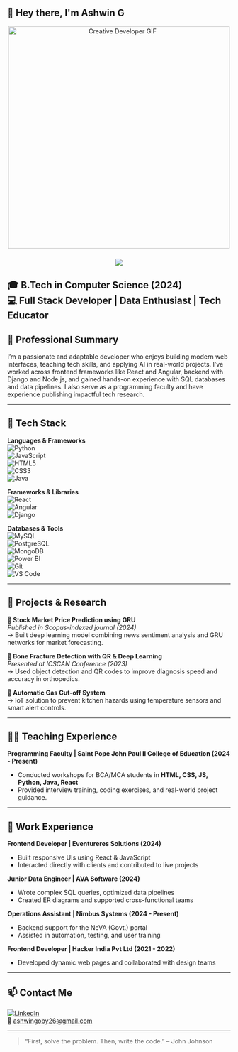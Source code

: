 ## 👋 Hey there, I'm Ashwin G

<p align="center">
  <img src="https://media.giphy.com/media/v1.Y2lkPTc5MGI3NjExcmlqOTlxNHB3NnlxMDJsaHZsN2c4amRyaHMwbDI2dWpuN2lsa3JpMSZlcD12MV9naWZzX3NlYXJjaCZjdD1n/26tn33aiTi1jkl6H6/giphy.gif" width="500" alt="Creative Developer GIF" />
</p>
<h3 align="center">
  <img src="https://readme-typing-svg.demolab.com?font=Fira+Code&weight=600&size=24&pause=1000&color=007ACC&center=true&vCenter=true&width=435&lines=Full+Stack+Developer+%7C+Trainer" />
</h3>

🎓 B.Tech in Computer Science (2024)  
💻 Full Stack Developer | Data Enthusiast | Tech Educator  
---

## 💼 Professional Summary

I’m a passionate and adaptable developer who enjoys building modern web interfaces, teaching tech skills, and applying AI in real-world projects. I’ve worked across frontend frameworks like React and Angular, backend with Django and Node.js, and gained hands-on experience with SQL databases and data pipelines. I also serve as a programming faculty and have experience publishing impactful tech research.

---

## 🔧 Tech Stack

**Languages & Frameworks**  
![Python](https://img.shields.io/badge/Python-3670A0?style=flat&logo=python&logoColor=white)  
![JavaScript](https://img.shields.io/badge/JavaScript-F7DF1E?style=flat&logo=javascript&logoColor=black)  
![HTML5](https://img.shields.io/badge/HTML5-E34F26?style=flat&logo=html5&logoColor=white)  
![CSS3](https://img.shields.io/badge/CSS3-1572B6?style=flat&logo=css3&logoColor=white)  
![Java](https://img.shields.io/badge/Java-007396?style=flat&logo=java&logoColor=white)

**Frameworks & Libraries**  
![React](https://img.shields.io/badge/React-20232A?style=flat&logo=react&logoColor=61DAFB)  
![Angular](https://img.shields.io/badge/Angular-DD0031?style=flat&logo=angular&logoColor=white)  
![Django](https://img.shields.io/badge/Django-092E20?style=flat&logo=django&logoColor=white)

**Databases & Tools**  
![MySQL](https://img.shields.io/badge/MySQL-4479A1?style=flat&logo=mysql&logoColor=white)  
![PostgreSQL](https://img.shields.io/badge/PostgreSQL-336791?style=flat&logo=postgresql&logoColor=white)  
![MongoDB](https://img.shields.io/badge/MongoDB-4EA94B?style=flat&logo=mongodb&logoColor=white)  
![Power BI](https://img.shields.io/badge/PowerBI-F2C811?style=flat&logo=powerbi&logoColor=black)  
![Git](https://img.shields.io/badge/Git-F05032?style=flat&logo=git&logoColor=white)  
![VS Code](https://img.shields.io/badge/VSCode-007ACC?style=flat&logo=visual-studio-code&logoColor=white)

---

## 🚀 Projects & Research

**🔹 Stock Market Price Prediction using GRU**  
*Published in Scopus-indexed journal (2024)*  
→ Built deep learning model combining news sentiment analysis and GRU networks for market forecasting.

**🔹 Bone Fracture Detection with QR & Deep Learning**  
*Presented at ICSCAN Conference (2023)*  
→ Used object detection and QR codes to improve diagnosis speed and accuracy in orthopedics.

**🔹 Automatic Gas Cut-off System**  
→ IoT solution to prevent kitchen hazards using temperature sensors and smart alert controls.

---

## 👨‍🏫 Teaching Experience

**Programming Faculty | Saint Pope John Paul II College of Education (2024 - Present)**  
- Conducted workshops for BCA/MCA students in **HTML, CSS, JS, Python, Java, React**  
- Provided interview training, coding exercises, and real-world project guidance.

---

## 🧪 Work Experience

**Frontend Developer | Eventureres Solutions (2024)**  
- Built responsive UIs using React & JavaScript  
- Interacted directly with clients and contributed to live projects

**Junior Data Engineer | AVA Software (2024)**  
- Wrote complex SQL queries, optimized data pipelines  
- Created ER diagrams and supported cross-functional teams

**Operations Assistant | Nimbus Systems (2024 - Present)**  
- Backend support for the NeVA (Govt.) portal  
- Assisted in automation, testing, and user training

**Frontend Developer | Hacker India Pvt Ltd (2021 - 2022)**  
- Developed dynamic web pages and collaborated with design teams

---

## 📫 Contact Me

[![LinkedIn](https://img.shields.io/badge/LinkedIn-%230077B5.svg?style=flat&logo=linkedin&logoColor=white)](https://linkedin.com/in/ashwingoby26)  
📧 ashwingoby26@gmail.com

---

> “First, solve the problem. Then, write the code.” – John Johnson

